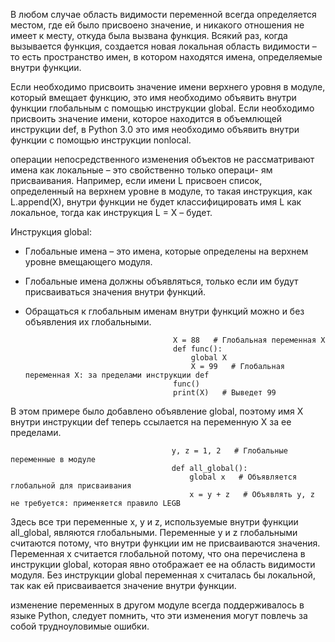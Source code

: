 В любом случае область видимости переменной всегда определяется местом, где ей было присвоено значение, и никакого
отношения не имеет к месту, откуда была вызвана функция.
Всякий раз, когда вызывается функция, создается новая локальная область видимости – то есть пространство имен, в котором находятся имена, определяемые внутри функции.

Если необходимо присвоить значение имени верхнего уровня в модуле, который вмещает функцию, это имя необходимо объявить внутри функции глобальным с помощью инструкции global. Если необходимо присвоить значение имени, которое находится в объемлющей инструкции def, в Python 3.0 это имя необходимо объявить внутри функции с помощью
инструкции nonlocal.

операции непосредственного изменения объектов не рассматривают имена как локальные – это свойственно только операци-
ям присваивания. Например, если имени L присвоен список, определенный на верхнем уровне в модуле, то такая инструкция, как L.append(X), внутри функции не будет классифицировать имя L как локальное, тогда как инструкция L
= X – будет. 

Инструкция global:
 - Глобальные имена – это имена, которые определены на верхнем уровне вмещающего модуля.
 - Глобальные имена должны объявляться, только если им будут присваиваться значения внутри функций.
 - Обращаться к глобальным именам внутри функций можно и без объявления их глобальными.

                                        X = 88   # Глобальная переменная X
                                        def func():
                                            global X
                                            X = 99   # Глобальная переменная X: за пределами инструкции def
                                        func()
                                        print(X)   # Выведет 99

В этом примере было добавлено объявление global, поэтому имя X внутри инструкции def теперь ссылается на переменную X за ее пределами.

                                        y, z = 1, 2   # Глобальные переменные в модуле
                                        def all_global():
                                            global x   # Объявляется глобальной для присваивания
                                            x = y + z   # Объявлять y, z не требуется: применяется правило LEGB

Здесь все три переменные x, y и z, используемые внутри функции all_global, являются глобальными. Переменные y и z глобальными считаются потому, что внутри функции им не присваиваются значения. Переменная x считается глобальной потому, что она перечислена в инструкции global, которая явно отображает ее на область видимости модуля. Без инструкции global переменная x считалась бы локальной, так как ей присваивается значение внутри функции.

изменение переменных в другом модуле всегда поддерживалось в языке Python, следует помнить, что эти изменения могут повлечь за собой трудноуловимые ошибки.